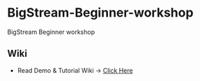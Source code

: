 # BigStream-Beginner-workshop
BigStream Beginner workshop

## Wiki
* Read Demo & Tutorial Wiki -> [Click Here](https://github.com/igridproject/BigStream-workshop-beginner/wiki)
